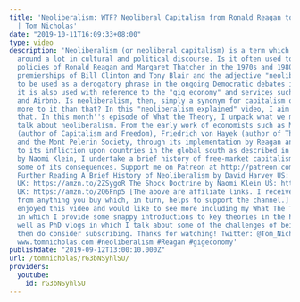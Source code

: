 ```yaml
---
title: 'Neoliberalism: WTF? Neoliberal Capitalism from Ronald Reagan to the Gig Economy
  | Tom Nicholas'
date: "2019-10-11T16:09:33+08:00"
type: video
description: 'Neoliberalism (or neoliberal capitalism) is a term which gets thrown
  around a lot in cultural and political discourse. Is it often used to describe the
  policies of Ronald Reagan and Margaret Thatcher in the 1970s and 1980s and the subsequent
  premierships of Bill Clinton and Tony Blair and the adjective "neoliberal" continues
  to be used as a derogatory phrase in the ongoing Democratic debates in the US. Yet
  it is also used with reference to the "gig economy" and services such as Uber, Deliveroo
  and Airbnb. Is neoliberalism, then, simply a synonym for capitalism or is there
  more to it than that? In this "neoliberalism explained" video, I aim to answer just
  that. In this month''s episode of What the Theory, I unpack what we mean when we
  talk about neoliberalism. From the early work of economists such as Milton Friedman
  (author of Capitalism and Freedom), Friedrich von Hayek (author of The Road to Serfdom)
  and the Mont Pelerin Society, through its implementation by Reagan and Thatcher
  to its infliction upon countries in the global south as described in The Shock Doctrine
  by Naomi Klein, I undertake a brief history of free-market capitalism and consider
  some of its consequences. Support me on Patreon at http://patreon.com/tomnicholas
  Further Reading A Brief History of Neoliberalism by David Harvey US: https://amzn.to/2O4dD21
  UK: https://amzn.to/2ZSygoR The Shock Doctrine by Naomi Klein US: https://amzn.to/32Hgxhg
  UK: https://amzn.to/2Q6Fnp5 [The above are affiliate links. I receive a small kickback
  from anything you buy which, in turn, helps to support the channel.] If you''ve
  enjoyed this video and would like to see more including my What The Theory? series
  in which I provide some snappy introductions to key theories in the humanities as
  well as PhD vlogs in which I talk about some of the challenges of being a PhD student
  then do consider subscribing. Thanks for watching! Twitter: @Tom_Nicholas Website:
  www.tomnicholas.com #neoliberalism #Reagan #gigeconomy'
publishdate: "2019-09-12T13:00:10.000Z"
url: /tomnicholas/rG3bNSyhlSU/
providers:
  youtube:
    id: rG3bNSyhlSU
---
```

